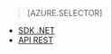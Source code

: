 ﻿> [AZURE.SELECTOR]
- [SDK .NET](../articles/media-services-dotnet-connect_programmatically.md)
- [API REST](../articles/media-services-rest-connect_programmatically.md)


<!--HONumber=52--> 
